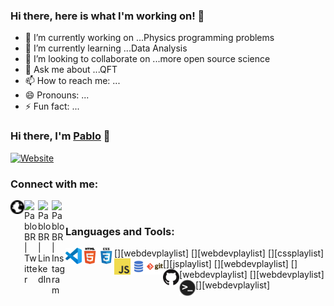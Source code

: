 ### Hi there, here is what I'm working on! 👋

- 🔭 I’m currently working on ...Physics programming problems
- 🌱 I’m currently learning ...Data Analysis
- 👯 I’m looking to collaborate on ...more open source science
- 💬 Ask me about ...QFT
- 📫 How to reach me: ...
- 😄 Pronouns: ...
- ⚡ Fun fact: ...

### Hi there, I'm [Pablo][website] 👋

[![Website](https://img.shields.io/website?label=codeSTACKr.com&style=for-the-badge&url=https%3A%2F%2Fcodestackr.com)](https://pablichenco.github.io)

### Connect with me:

[<img align="left" alt="Pablo BR" width="22px" src="https://raw.githubusercontent.com/iconic/open-iconic/master/svg/globe.svg" />][website]
[<img align="left" alt="Pablo BR | Twitter" width="22px" src="https://cdn.jsdelivr.net/npm/simple-icons@v3/icons/twitter.svg" />][twitter]
[<img align="left" alt="Pablo BR | LinkedIn" width="22px" src="https://cdn.jsdelivr.net/npm/simple-icons@v3/icons/linkedin.svg" />][linkedin]
[<img align="left" alt="Pablo BR | Instagram" width="22px" src="https://cdn.jsdelivr.net/npm/simple-icons@v3/icons/instagram.svg" />][instagram]

<br />

### Languages and Tools:

[<img align="left" alt="Visual Studio Code" width="26px" src="https://raw.githubusercontent.com/github/explore/80688e429a7d4ef2fca1e82350fe8e3517d3494d/topics/visual-studio-code/visual-studio-code.png" />][webdevplaylist]
[<img align="left" alt="HTML5" width="26px" src="https://raw.githubusercontent.com/github/explore/80688e429a7d4ef2fca1e82350fe8e3517d3494d/topics/html/html.png" />][webdevplaylist]
[<img align="left" alt="CSS3" width="26px" src="https://raw.githubusercontent.com/github/explore/80688e429a7d4ef2fca1e82350fe8e3517d3494d/topics/css/css.png" />][cssplaylist]
[<img align="left" alt="JavaScript" width="26px" src="https://raw.githubusercontent.com/github/explore/80688e429a7d4ef2fca1e82350fe8e3517d3494d/topics/javascript/javascript.png" />][jsplaylist]
[<img align="left" alt="SQL" width="26px" src="https://raw.githubusercontent.com/github/explore/80688e429a7d4ef2fca1e82350fe8e3517d3494d/topics/sql/sql.png" />][webdevplaylist]
[<img align="left" alt="Git" width="26px" src="https://raw.githubusercontent.com/github/explore/80688e429a7d4ef2fca1e82350fe8e3517d3494d/topics/git/git.png" />][webdevplaylist]
[<img align="left" alt="GitHub" width="26px" src="https://raw.githubusercontent.com/github/explore/78df643247d429f6cc873026c0622819ad797942/topics/github/github.png" />][webdevplaylist]
[<img align="left" alt="Terminal" width="26px" src="https://raw.githubusercontent.com/github/explore/80688e429a7d4ef2fca1e82350fe8e3517d3494d/topics/terminal/terminal.png" />][webdevplaylist]

<br />
<br />

[website]: https://pablichenco.github.io
[twitter]: https://twitter.com/Danbalres
[instagram]: https://www.instagram.com/pabalres/
[linkedin]: https://www.linkedin.com/in/balmacedarescia/

